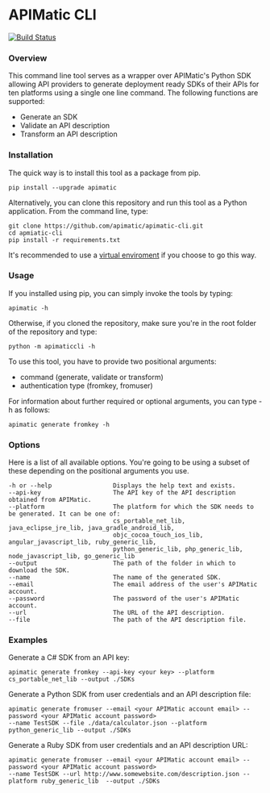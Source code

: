 # APIMatic CLI

[![Build Status](https://travis-ci.org/apimatic/apimatic-cli.svg?branch=master)](https://travis-ci.org/apimatic/apimatic-cli)

### Overview

This command line tool serves as a wrapper over APIMatic's Python SDK allowing API providers to generate deployment ready SDKs of their APIs for ten platforms using a single one line command. The following functions are supported:

 * Generate an SDK
 * Validate an API description
 * Transform an API description 


### Installation

The quick way is to install this tool as a package from pip.
```
pip install --upgrade apimatic
```

Alternatively, you can clone this repository and run this tool as a Python application. From the command line, type:

```
git clone https://github.com/apimatic/apimatic-cli.git
cd apmiatic-cli
pip install -r requirements.txt
```

It's recommended to use a [virtual enviroment](http://docs.python-guide.org/en/latest/dev/virtualenvs/) if you choose to go this way.


### Usage

If you installed using pip, you can simply invoke the tools by typing:

```
apimatic -h
```

Otherwise, if you cloned the repository, make sure you're in the root folder of the repository and type:

```
python -m apimaticcli -h
```
To use this tool, you have to provide two positional arguments:
* command (generate, validate or transform)
* authentication type (fromkey, fromuser)

For information about further required or optional arguments, you can type -h as follows:

```
apimatic generate fromkey -h
```

### Options

Here is a list of all available options. You're going to be using a subset of these depending on the positional arguments you use.
```
-h or --help                 Displays the help text and exists.
--api-key                    The API key of the API description obtained from APIMatic.
--platform                   The platform for which the SDK needs to be generated. It can be one of:
                             cs_portable_net_lib, java_eclipse_jre_lib, java_gradle_android_lib, 
                             objc_cocoa_touch_ios_lib, angular_javascript_lib, ruby_generic_lib,
                             python_generic_lib, php_generic_lib, node_javascript_lib, go_generic_lib
--output                     The path of the folder in which to download the SDK.
--name                       The name of the generated SDK.
--email                      The email address of the user's APIMatic account.
--password                   The password of the user's APIMatic account.
--url                        The URL of the API description.
--file                       The path of the API description file.
```

### Examples

Generate a C# SDK from an API key:

```
apimatic generate fromkey --api-key <your key> --platform cs_portable_net_lib --output ./SDKs
```

Generate a Python SDK from user credentials and an API description file:

```
apimatic generate fromuser --email <your APIMatic account email> --password <your APIMatic account password> 
--name TestSDK --file ./data/calculator.json --platform python_generic_lib --output ./SDKs
```

Generate a Ruby SDK from user credentials and an API description URL:

```
apimatic generate fromuser --email <your APIMatic account email> --password <your APIMatic account password> 
--name TestSDK --url http://www.somewebsite.com/description.json --platform ruby_generic_lib  --output ./SDKs
```